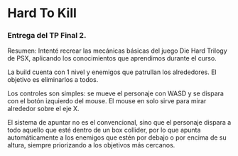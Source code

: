 # Hard To Kill

### Entrega del TP Final 2.

Resumen: Intenté recrear las mecánicas básicas del juego Die Hard Trilogy de PSX, aplicando los conocimientos que aprendimos durante el curso.

La build cuenta con 1 nivel y enemigos que patrullan los alrededores. El objetivo es eliminarlos a todos.

Los controles son simples: se mueve el personaje con WASD y se dispara con el botón izquierdo del mouse. El mouse en solo sirve para mirar alrededor sobre el eje X.

El sistema de apuntar no es el convencional, sino que el personaje dispara a todo aquello que esté dentro de un box collider, por lo que apunta automáticamente a los enemigos que estén por debajo o por encima de su altura, siempre priorizando a los objetivos más cercanos.
